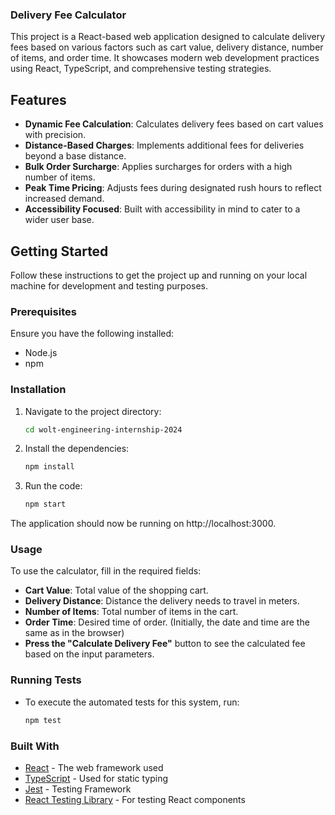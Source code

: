 ### Delivery Fee Calculator

This project is a React-based web application designed to calculate delivery fees based on various factors such as cart value, delivery distance, number of items, and order time. It showcases modern web development practices using React, TypeScript, and comprehensive testing strategies.

## Features

- **Dynamic Fee Calculation**: Calculates delivery fees based on cart values with precision.
- **Distance-Based Charges**: Implements additional fees for deliveries beyond a base distance.
- **Bulk Order Surcharge**: Applies surcharges for orders with a high number of items.
- **Peak Time Pricing**: Adjusts fees during designated rush hours to reflect increased demand.
- **Accessibility Focused**: Built with accessibility in mind to cater to a wider user base.

## Getting Started

Follow these instructions to get the project up and running on your local machine for development and testing purposes.

### Prerequisites

Ensure you have the following installed:
- Node.js
- npm

### Installation

1. Navigate to the project directory:
   ```bash
   cd wolt-engineering-internship-2024

2. Install the dependencies:
   ```bash
   npm install

3. Run the code:
   ```bash
   npm start

The application should now be running on http://localhost:3000.

### Usage

To use the calculator, fill in the required fields:

- **Cart Value**: Total value of the shopping cart.
- **Delivery Distance**: Distance the delivery needs to travel in meters.
- **Number of Items**: Total number of items in the cart.
- **Order Time**: Desired time of order. (Initially, the date and time are the same as in the browser)
- **Press the "Calculate Delivery Fee"** button to see the calculated fee based on the input parameters.

### Running Tests

- To execute the automated tests for this system, run:
   ```bash
   npm test

### Built With

- [React](https://reactjs.org/) - The web framework used
- [TypeScript](https://www.typescriptlang.org/) - Used for static typing
- [Jest](https://jestjs.io/) - Testing Framework
- [React Testing Library](https://testing-library.com/docs/react-testing-library/intro/) - For testing React components